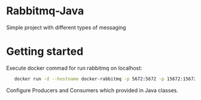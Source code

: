 # Rabbitmq-Java
Simple project with different types of messaging

# Getting started 
Execute docker commad for run rabbitmq on localhost:
```bash
   docker run -d --hostname docker-rabbitmq -p 5672:5672 -p 15672:15672 --name rabbitmq -v rabbitmq:/var/lib/rabbitmq  rabbitmq:management 
``````

Configure Producers and Consumers which provided in Java classes.
